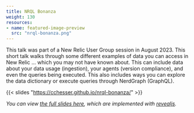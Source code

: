 ```yaml
---
title: NRQL Bonanza
weight: 130
resources:
- name: featured-image-preview
  src: "nrql-bonanza.png"
---
```


This talk was part of a New Relic User Group session in August 2023. This short talk
walks through some different examples of data you can access in New Relic ...
which you may not have known about. This can include data about your data usage 
(ingestion), your agents (version compliance), and even the queries being executed. 
This also includes ways you can explore the data dictionary or execute queries 
through NerdGraph (GraphQL).

{{< slides "https://cchesser.github.io/nrql-bonanza/" >}}

_You can view [the full slides here](https://cchesser.github.io/nrql-bonanza/), which are implemented with [revealjs](https://revealjs.com/)._